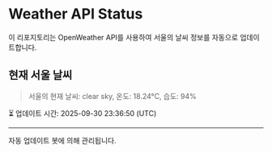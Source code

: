 
# Weather API Status

이 리포지토리는 OpenWeather API를 사용하여 서울의 날씨 정보를 자동으로 업데이트합니다.

## 현재 서울 날씨
> 서울의 현재 날씨: clear sky, 온도: 18.24°C, 습도: 94%

⏳ 업데이트 시간: 2025-09-30 23:36:50 (UTC)

---
자동 업데이트 봇에 의해 관리됩니다.
